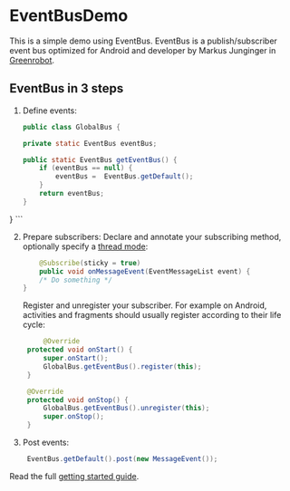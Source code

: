 # EventBusDemo
This is a simple demo using EventBus. EventBus is a publish/subscriber event bus optimized for Android and developer by Markus Junginger in [Greenrobot](https://github.com/greenrobot/EventBus).

EventBus in 3 steps
--------------------
1. Define events:

    ```java  
    public class GlobalBus {

    private static EventBus eventBus;

    public static EventBus getEventBus() {
        if (eventBus == null) {
            eventBus =  EventBus.getDefault();
        }
        return eventBus;
    }
}
    ```

2. Prepare subscribers:
    Declare and annotate your subscribing method, optionally specify a [thread mode](http://greenrobot.org/eventbus/documentation/delivery-threads-threadmode/):  

    ```java
        @Subscribe(sticky = true)
        public void onMessageEvent(EventMessageList event) {
        /* Do something */
    }
    ```
    Register and unregister your subscriber. For example on Android, activities and fragments should usually register according to their life cycle:

   ```java
        @Override
    protected void onStart() {
        super.onStart();
        GlobalBus.getEventBus().register(this);
    }

    @Override
    protected void onStop() {
        GlobalBus.getEventBus().unregister(this);
        super.onStop();
    }
    ```

3. Post events:

   ```java
    EventBus.getDefault().post(new MessageEvent());
    ```
    

Read the full [getting started guide](http://greenrobot.org/eventbus/documentation/how-to-get-started/).



